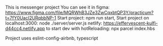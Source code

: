 This is messenger project
You can see it in figma: https://www.figma.com/file/MQRWhB3JZe3ZwCqxbtQP3Y/practicum?t=7fY0UacI2URqbbNP-1
Start project: npm run start,
Start project on localhost:3000: node ./server/server.js
netlify: https://effervescent-kulfi-d44cc4.netlify.app
to start dev with hotReloading: npx parcel index.hbs

Project uses eslint-config-airbnb, typescript
